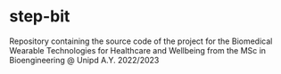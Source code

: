 # step-bit
Repository containing the source code of the project for the Biomedical Wearable Technologies for Healthcare and Wellbeing from the MSc in Bioengineering @ Unipd A.Y. 2022/2023
